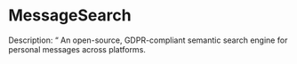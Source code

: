# MessageSearch

Description: “
An open-source, GDPR-compliant semantic search engine for personal messages across platforms.
